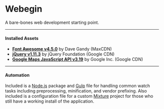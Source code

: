 # Webegin
A bare-bones web development starting point.

---

#### Installed Assets
* <a href="http://fontawesome.io/">**Font Awesome v4.5.0**</a> by Dave Gandy (MaxCDN)
* <a href="https://jquery.com/">**jQuery v1.11.3**</a> by jQuery Foundation (Google CDN)
* <a href="https://developers.google.com/maps/documentation/javascript/">**Google Maps JavaScript API v3.19**</a> by Google Inc. (Google CDN)

---

#### Automation
Included is a <a href="https://nodejs.org/">Node.js</a> package and <a href="http://gulpjs.com/">Gulp</a> file for handling common watch tasks including preprocessing, minification, and vendor prefixing. Also included is a configuration file for a custom <a href="http://mixture.io/">Mixture</a> project for those who still have a working install of the application.